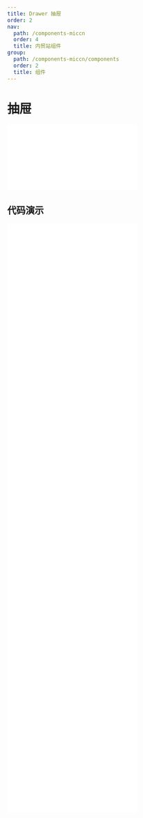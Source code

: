 ```yaml
---
title: Drawer 抽屉
order: 2
nav:
  path: /components-miccn
  order: 4
  title: 内贸站组件
group:
  path: /components-miccn/components
  order: 2
  title: 组件
---
```


# 抽屉

<div>
<embed src="@docs-common/drawer/index.md"></embed>
</div>
        
## 代码演示

<Row gutter=8>

  <Col span=12>
    
  <div class="code-box"><embed src="@abiz-rc-miccn/drawer/demo/basic-right-drawer-miccn.md"></embed></div>
          
  <div class="code-box"><embed src="@abiz-rc-miccn/drawer/demo/form-in-drawer-drawer-miccn.md"></embed></div>
          
  <div class="code-box"><embed src="@abiz-rc-miccn/drawer/demo/config-provider-drawer-miccn.md"></embed></div>
          
  <div class="code-box"><embed src="@abiz-rc-miccn/drawer/demo/render-in-current-drawer-miccn.md"></embed></div>
          
  </Col>
          
  <Col span=12>
    
  <div class="code-box"><embed src="@abiz-rc-miccn/drawer/demo/placement-drawer-miccn.md"></embed></div>
          
  <div class="code-box"><embed src="@abiz-rc-miccn/drawer/demo/multi-level-drawer-drawer-miccn.md"></embed></div>
          
  <div class="code-box"><embed src="@abiz-rc-miccn/drawer/demo/no-mask-drawer-miccn.md"></embed></div>
          
  <div class="code-box"><embed src="@abiz-rc-miccn/drawer/demo/user-profile-drawer-miccn.md"></embed></div>
          
  </Col>
          
</Row>
        
<div><embed src="@docs-common/drawer/index-api.md"></embed><div>

